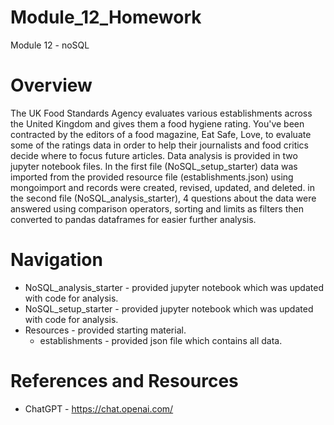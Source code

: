 # Module_12_Homework
Module 12 - noSQL

# Overview
The UK Food Standards Agency evaluates various establishments across the United Kingdom and gives them a food hygiene rating. You've been contracted by the editors of a food magazine, Eat Safe, Love, to evaluate some of the ratings data in order to help their journalists and food critics decide where to focus future articles. Data analysis is provided in two jupyter notebook files. In the first file (NoSQL_setup_starter) data was imported from the provided resource file (establishments.json) using mongoimport and records were created, revised, updated, and deleted. in the second file (NoSQL_analysis_starter), 4 questions about the data were answered using comparison operators, sorting and limits as filters then converted to pandas dataframes for easier further analysis. 

# Navigation
* NoSQL_analysis_starter - provided jupyter notebook which was updated with code for analysis. 
* NoSQL_setup_starter - provided jupyter notebook which was updated with code for analysis. 
* Resources - provided starting material.
    * establishments - provided json file which contains all data. 

# References and Resources
* ChatGPT - https://chat.openai.com/
